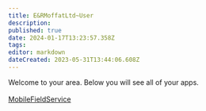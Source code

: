 ```yaml
---
title: E&RMoffatLtd~User
description: 
published: true
date: 2024-01-17T13:23:57.358Z
tags: 
editor: markdown
dateCreated: 2023-05-31T13:44:06.608Z
---
```


Welcome to your area. Below you will see all of your apps.<br><br>[MobileFieldService](/Apps/MobileFieldService)<br>